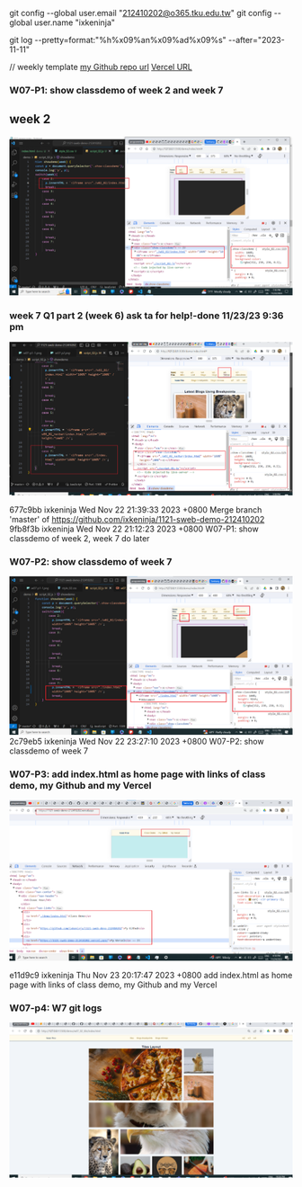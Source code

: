 git config --global user.email "212410202@o365.tku.edu.tw"
git config --global user.name "ixkeninja"

git log --pretty=format:"%h%x09%an%x09%ad%x09%s" --after="2023-11-11"



// weekly template
[my Github repo url](https://github.com/ixkeninja/1121-sweb-demo-212410202)
[Vercel URL](https://vercel.com/ixkeninjas-projects/1121-sweb-demo-212410202)

### W07-P1: show classdemo of week 2 and week 7
## week 2
![](w07-p1-1.png)
### week 7 Q1 part 2 (week 6) ask ta for help!-done 11/23/23 9:36 pm
![](w07-p1-2.png)

677c9bb ixkeninja       Wed Nov 22 21:39:33 2023 +0800  Merge branch 'master' of https://github.com/ixkeninja/1121-sweb-demo-212410202
9fb8f3b ixkeninja       Wed Nov 22 21:12:23 2023 +0800  W07-P1: show classdemo of week 2, week 7 do later

### W07-P2: show classdemo of week 7
![](w07-p2.png)
2c79eb5 ixkeninja       Wed Nov 22 23:27:10 2023 +0800  W07-P2: show classdemo of week 7

### W07-P3: add index.html as home page with links of class demo, my Github and my Vercel

![](w07-p3.png)

e11d9c9 ixkeninja       Thu Nov 23 20:17:47 2023 +0800  add index.html as home page with links of class demo, my Github and my Vercel


### W07-p4: W7 git logs

![](w07-p4-1.png)

